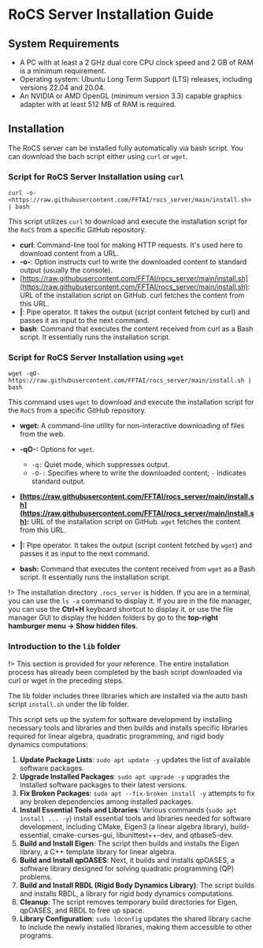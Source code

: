 # RoCS Server Installation Guide

## **System Requirements**

* A PC  with at least a 2 GHz dual core CPU clock speed and 2 GB of RAM is a minimum requirement.
* Operating system: Ubuntu Long Term Support (LTS) releases, including versions 22.04 and 20.04.
* An NVIDIA or AMD OpenGL (minimum version 3.3) capable graphics adapter with at least 512 MB of RAM is required.

## Installation

The RoCS server can be installed fully automatically via bash script. You can download the bach script either using `curl` or `wget`.

### Script for RoCS Server Installation using `curl`

```
curl -o- <https://raw.githubusercontent.com/FFTAI/rocs_server/main/install.sh> | bash
```

This script utilizes `curl` to download and execute the installation script for the `RoCS` from a specific GitHub repository.

* **curl**: Command-line tool for making HTTP requests. It's used here to download content from a URL.
* **-o-**: Option instructs curl to write the downloaded content to standard output (usually the console).
* [https://raw.githubusercontent.com/FFTAI/rocs_server/main/install.sh](https://raw.githubusercontent.com/FFTAI/rocs_server/main/install.sh): URL of the installation script on GitHub. curl fetches the content from this URL.
* **|**: Pipe operator. It takes the output (script content fetched by curl) and passes it as input to the next command.
* **bash**: Command that executes the content received from curl as a Bash script. It essentially runs the installation script.

### Script for RoCS Server Installation using `wget`

```
wget -qO- https://raw.githubusercontent.com/FFTAI/rocs_server/main/install.sh | bash
```

This command uses `wget` to download and execute the installation script for the `RoCS` from a specific GitHub repository.

* **wget:** A command-line utility for non-interactive downloading of files from the web.
* **-qO-:** Options for `wget`.

  * `-q:` Quiet mode, which suppresses output.
  * `-O-:` Specifies where to write the downloaded content; `-` indicates standard output.
* **[https://raw.githubusercontent.com/FFTAI/rocs_server/main/install.sh](https://raw.githubusercontent.com/FFTAI/rocs_server/main/install.sh):** URL of the installation script on GitHub. `wget` fetches the content from this URL.
* **|:** Pipe operator. It takes the output (script content fetched by `wget`) and passes it as input to the next command.
* **bash:** Command that executes the content received from `wget` as a Bash script. It essentially runs the installation script.

!> The installation directory `.rocs_server` is hidden. If you are in a terminal, you can use the `ls -a` command to display it. If you are in the file manager, you can use the **Ctrl+H**  keyboard shortcut to display it. or use the file manager GUI to display the hidden folders by go to the **top-right hamburger menu → Show hidden files**.

### Introduction to the `lib` folder

!> This section is provided for your reference. The entire installation process has already been completed by the bash script downloaded via curl or wget in the preceding steps.

The lib folder includes three libraries which are installed via the auto bash script `install.sh` under the lib folder.

This script sets up the system for software development by installing necessary tools and libraries and then builds and installs specific libraries required for linear algebra, quadratic programming, and rigid body dynamics computations:

1. **Update Package Lists**: `sudo apt update -y` updates the list of available software packages.
2. **Upgrade Installed Packages**: `sudo apt upgrade -y` upgrades the installed software packages to their latest versions.
3. **Fix Broken Packages**: `sudo apt --fix-broken install -y` attempts to fix any broken dependencies among installed packages.
4. **Install Essential Tools and Libraries**: Various commands (`sudo apt install ... -y`) install essential tools and libraries needed for software development, including CMake, Eigen3 (a linear algebra library), build-essential, cmake-curses-gui, libunittest++-dev, and qtbase5-dev.
5. **Build and Install Eigen**: The script then builds and installs the Eigen library, a C++ template library for linear algebra.
6. **Build and Install qpOASES**: Next, it builds and installs qpOASES, a software library designed for solving quadratic programming (QP) problems.
7. **Build and Install RBDL (Rigid Body Dynamics Library)**: The script builds and installs RBDL, a library for rigid body dynamics computations.
8. **Cleanup**: The script removes temporary build directories for Eigen, qpOASES, and RBDL to free up space.
9. **Library Configuration**: `sudo ldconfig` updates the shared library cache to include the newly installed libraries, making them accessible to other programs.
